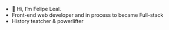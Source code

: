 - 👋 Hi, I’m Felipe Leal.
- Front-end web developer and in process to became Full-stack 
- History teatcher & powerlifter


<!---
Felipe-Freitasleal/Felipe-Freitasleal is a ✨ special ✨ repository because its `README.md` (this file) appears on your GitHub profile.
You can click the Preview link to take a look at your changes.
--->
